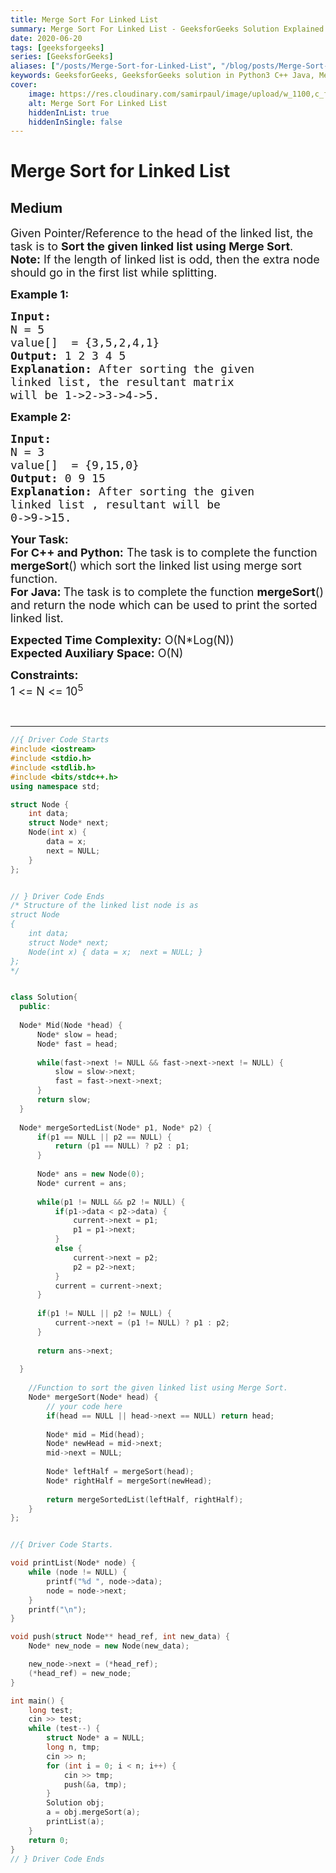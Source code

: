 ```yaml
---
title: Merge Sort For Linked List
summary: Merge Sort For Linked List - GeeksforGeeks Solution Explained
date: 2020-06-20
tags: [geeksforgeeks]
series: [GeeksforGeeks]
aliases: ["/posts/Merge-Sort-for-Linked-List", "/blog/posts/Merge-Sort-for-Linked-List", "/Merge-Sort-for-Linked-List", "/blog/Merge-Sort-for-Linked-List",]
keywords: GeeksforGeeks, GeeksforGeeks solution in Python3 C++ Java, Merge Sort For Linked List solution
cover:
    image: https://res.cloudinary.com/samirpaul/image/upload/w_1100,c_fit,co_rgb:FFFFFF,l_text:Arial_70_bold:Merge Sort For Linked List - Solution Explained/problem-solving.webp
    alt: Merge Sort For Linked List
    hiddenInList: true
    hiddenInSingle: false
---
```



# Merge Sort for Linked List
## Medium
<div class="problems_problem_content__Xm_eO"><p><span style="font-size:18px">Given Pointer/Reference to the head of the linked list, the task is to <strong>Sort the given linked list using Merge Sort</strong>.</span><br>
<span style="font-size:18px"><strong>Note:</strong>&nbsp;If the length of linked list is odd, then the&nbsp;extra node should go in the first list while splitting.</span></p>

<p><span style="font-size:18px"><strong>Example 1:</strong></span></p>

<pre><span style="font-size:18px"><strong>Input:
</strong>N = 5
value[]  = {3,5,2,4,1}
<strong>Output: </strong>1 2 3 4 5<strong>
Explanation: </strong>After sorting the given
linked list, the resultant matrix
will be 1-&gt;2-&gt;3-&gt;4-&gt;5.</span>
</pre>

<p><span style="font-size:18px"><strong>Example 2:</strong></span></p>

<pre><span style="font-size:18px"><strong>Input:
</strong>N = 3
value[]  = {9,15,0}
<strong>Output: </strong>0 9 15<strong>
Explanation: </strong>After sorting the given
linked list , resultant will be
0-&gt;9-&gt;15.</span></pre>

<p><span style="font-size:18px"><strong>Your Task:</strong><br>
<strong>For C++ and Python:</strong> The task is to complete the function <strong>mergeSort</strong>() which sort the linked list using merge sort function.<br>
<strong>For Java:&nbsp;</strong>The task is to complete the function <strong>mergeSort</strong>() and return the node which can be used to print the sorted linked list.</span></p>

<p><span style="font-size:18px"><strong>Expected Time Complexity:</strong>&nbsp;O(N*Log(N))<br>
<strong>Expected Auxiliary Space:</strong>&nbsp;O(N)</span></p>

<p><span style="font-size:18px"><strong>Constraints:</strong><br>
1 &lt;= N &lt;= 10<sup>5</sup></span></p>

<p>&nbsp;</p>
</div>

---




```cpp
//{ Driver Code Starts
#include <iostream>
#include <stdio.h>
#include <stdlib.h>
#include <bits/stdc++.h>
using namespace std;

struct Node {
    int data;
    struct Node* next;
    Node(int x) {
        data = x;
        next = NULL;
    }
};


// } Driver Code Ends
/* Structure of the linked list node is as
struct Node 
{
    int data;
    struct Node* next;
    Node(int x) { data = x;  next = NULL; }
};
*/


class Solution{
  public:
  
  Node* Mid(Node *head) {
      Node* slow = head;
      Node* fast = head;
      
      while(fast->next != NULL && fast->next->next != NULL) {
          slow = slow->next;
          fast = fast->next->next;
      }
      return slow;
  }
  
  Node* mergeSortedList(Node* p1, Node* p2) {
      if(p1 == NULL || p2 == NULL) {
          return (p1 == NULL) ? p2 : p1;
      }
      
      Node* ans = new Node(0);
      Node* current = ans;
      
      while(p1 != NULL && p2 != NULL) {
          if(p1->data < p2->data) {
              current->next = p1;
              p1 = p1->next;
          }
          else {
              current->next = p2;
              p2 = p2->next;
          }
          current = current->next;
      }
      
      if(p1 != NULL || p2 != NULL) {
          current->next = (p1 != NULL) ? p1 : p2;
      }
      
      return ans->next;
      
  }
  
    //Function to sort the given linked list using Merge Sort.
    Node* mergeSort(Node* head) {
        // your code here
        if(head == NULL || head->next == NULL) return head;
        
        Node* mid = Mid(head);
        Node* newHead = mid->next;
        mid->next = NULL;
        
        Node* leftHalf = mergeSort(head);
        Node* rightHalf = mergeSort(newHead);
        
        return mergeSortedList(leftHalf, rightHalf);
    }
};


//{ Driver Code Starts.

void printList(Node* node) {
    while (node != NULL) {
        printf("%d ", node->data);
        node = node->next;
    }
    printf("\n");
}

void push(struct Node** head_ref, int new_data) {
    Node* new_node = new Node(new_data);

    new_node->next = (*head_ref);
    (*head_ref) = new_node;
}

int main() {
    long test;
    cin >> test;
    while (test--) {
        struct Node* a = NULL;
        long n, tmp;
        cin >> n;
        for (int i = 0; i < n; i++) {
            cin >> tmp;
            push(&a, tmp);
        }
        Solution obj;
        a = obj.mergeSort(a);
        printList(a);
    }
    return 0;
}
// } Driver Code Ends
```
